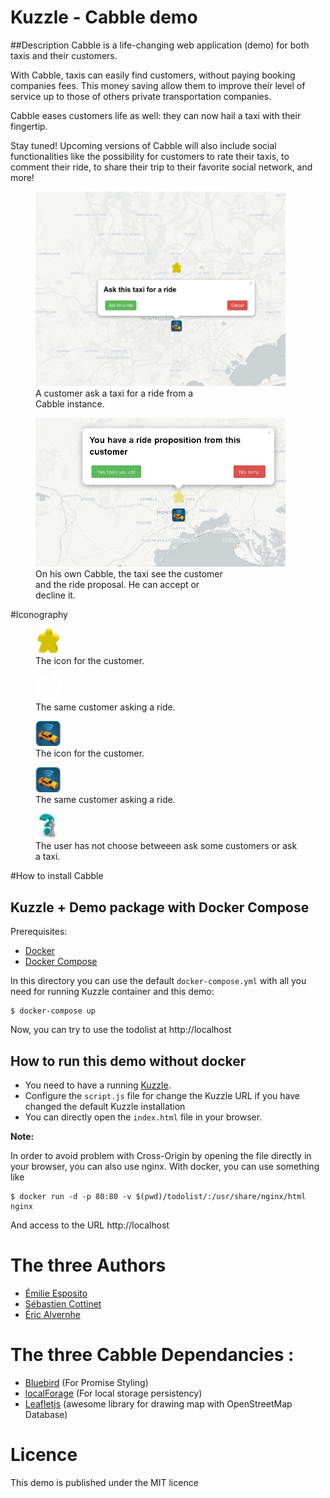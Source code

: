 # Kuzzle - Cabble demo

##Description
Cabble is a life-changing web application (demo) for both taxis and their customers.

With Cabble, taxis can easily find customers, without paying booking companies fees. This money saving allow them to improve their level of service up to those of others private transportation companies.

Cabble eases customers life as well: they can now hail a taxi with their fingertip.

Stay tuned! Upcoming versions of Cabble will also include social functionalities like the possibility for customers to rate their taxis, to comment their ride, to share their trip to their favorite social network, and more!


<figure>
  <img src="./docs/cabble-sketch.png"  width="400" >
  <figcaption style="width:300px;" >A customer ask a taxi for a ride from a Cabble instance.</figcaption>  
</figure>

<figure>
  <img src="./docs/cabble-sketch2.png"  width="400" >
   <figcaption style="width:300px;" >On his own Cabble, the taxi see the customer and the ride proposal. He can accept or decline it.</figcaption>  
</figure>


#Iconography

<figure>
	<img src="./assets/img/customer.png" width="40" >
	<figcaption>The icon for the customer.</figcaption>
</figure>

<figure >
	<img src="./assets/img/customeranimated.gif" width="40" >
	<figcaption >The same customer asking a ride.</figcaption>
</figure>

<figure>
	<img src="./assets/img/taxi.jpg"  width="40" >
	<figcaption >The icon for the customer.</figcaption>
</figure>
<figure>
	<img src="./assets/img/taxianimated.gif"  width="40" >
	<figcaption >The same customer asking a ride.</figcaption>
</figure>


<figure>
	<img src="./assets/img/unknown.jpg" width="40" >
	<figcaption>The user has not choose betweeen ask some customers or ask a taxi.</figcaption>
</figure>



#How to install Cabble

## Kuzzle + Demo package with Docker Compose

Prerequisites:

* [Docker](https://docs.docker.com/installation/#installation)
* [Docker Compose](https://docs.docker.com/compose/install/)

In this directory you can use the default `docker-compose.yml` with all you need for running Kuzzle container and this demo:

```
$ docker-compose up
```

Now, you can try to use the todolist at http://localhost

## How to run this demo without docker

* You need to have a running [Kuzzle](https://github.com/kuzzleio/kuzzle).
* Configure the `script.js` file for change the Kuzzle URL if you have changed the default Kuzzle installation
* You can directly open the `index.html` file in your browser.
 
**Note:**

In order to avoid problem with Cross-Origin by opening the file directly in your browser, you can also use nginx. With docker, you can use something like

    $ docker run -d -p 80:80 -v $(pwd)/todolist/:/usr/share/nginx/html nginx
    
And access to the URL http://localhost




# The three Authors

 * [Émilie Esposito](https://twitter.com/emilieesposito)
 * [Sébastien Cottinet](https://github.com/scottinet)
 * [Éric Alvernhe](https://github.com/Ealv)

# The three Cabble Dependancies :

 * [Bluebird](https://github.com/petkaantonov/bluebird) (For Promise Styling)
 * [localForage](https://mozilla.github.io/localForage) (For local storage persistency)
 * [Leafletjs](http://leafletjs.com/) (awesome library for drawing map with OpenStreetMap Database)

# Licence
This demo is published under the MIT licence